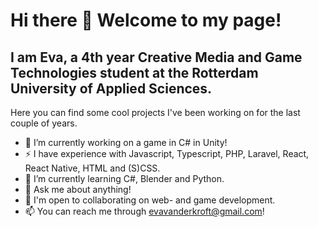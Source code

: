 # Hi there 👋 Welcome to my page!
## I am Eva, a 4th year Creative Media and Game Technologies student at the Rotterdam University of Applied Sciences.

Here you can find some cool projects I've been working on for the last couple of years.

- 🔭 I’m currently working on a game in C# in Unity!
- ⚡ I have experience with Javascript, Typescript, PHP, Laravel, React, React Native, HTML and (S)CSS.
- 🌱 I’m currently learning C#, Blender and Python.
- 💬 Ask me about anything!
- 🤝 I'm open to collaborating on web- and game development.
- 📫 You can reach me through evavanderkroft@gmail.com!


<!--
**evavanderkroft/evavanderkroft** is a ✨ _special_ ✨ repository because its `README.md` (this file) appears on your GitHub profile.

Here are some ideas to get you started:



- 👯 I’m looking to collaborate on ...
- 🤔 I’m looking for help with ...

- 😄 Pronouns: ...
- ⚡ Fun fact: ...
-->
